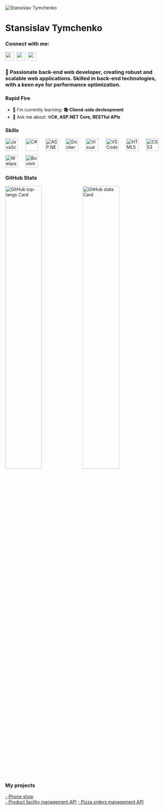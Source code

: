 ![Stansislav Tymchenko](https://user-images.githubusercontent.com/10498744/210012254-234538ff-d198-48aa-8964-37e6fd45d227.gif)

<div id="toc">
  <ul align="left" style="list-style: none">
    <summary>
      <h1>
        Stansislav Tymchenko
      </h1>
    </summary>
  </ul>
</div>

<h3>Connect with me:</h3>
<p><a href="https://github.com/sushilmagare10" target="_blank"><img src="https://img.shields.io/badge/GitHub-100000?logo=github&logoColor=white" height="28" style="margin-right: 4px"></a> <a href="https://www.linkedin.com/in/Stanislav Tymchenko" target="_blank"><img src="https://img.shields.io/badge/LinkedIn-0077B5?style=for-the-badge&logo=linkedin&logoColor=white" height="28" style="margin-right: 4px"></a> <a href="tim4chenko.stas@gmail.com" target="_blank"><img src="https://img.shields.io/badge/Gmail-D14836?style=for-the-badge&logo=gmail&logoColor=white" height="28" style="margin-right: 4px"></a></p>

 <h3>🚀 Passionate back-end web developer, creating robust and scalable web applications. Skilled in back-end technologies, with a keen eye for performance optimization.</h3>

<h3>Rapid Fire</h3>

- 🌱 I'm currently learning: **📚 Cliend-side devleopment**
- 💬 Ask me about: **💡C#, ASP.NET Core,  RESTful APIs**

 <h3>Skills</h3>

<div style="display: flex; flex-wrap: wrap; gap: 12px; justify-content: left;"><img src="https://img.shields.io/badge/JavaScript-F7DF1C?logo=javascript&logoColor=white" height="40" alt="JavaScript" style="margin-right: 12px"> <img src="https://cdn.jsdelivr.net/gh/devicons/devicon/icons/csharp/csharp-original.svg" height="40" alt="C#" style="margin-right: 12px"> <img src="https://cdn.jsdelivr.net/gh/devicons/devicon@latest/icons/dot-net/dot-net-original-wordmark.svg" height="40" alt="ASP.NET" style="margin-right: 12px"> <img src="https://cdn.jsdelivr.net/gh/devicons/devicon/icons/docker/docker-original.svg" height="40" alt="Docker" style="margin-right: 12px"> <img src="https://cdn.jsdelivr.net/gh/devicons/devicon@latest/icons/visualstudio/visualstudio-original.svg" height="40" alt="Visual Studio" style="margin-right: 12px"> <img src="https://cdn.jsdelivr.net/gh/devicons/devicon@latest/icons/vscode/vscode-original.svg" height="40" alt="VSCode" style="margin-right: 12px"> <img src="https://cdn.jsdelivr.net/gh/devicons/devicon/icons/html5/html5-original.svg" height="40" alt="HTML5" style="margin-right: 12px"> <img src="https://cdn.jsdelivr.net/gh/devicons/devicon/icons/css3/css3-original.svg" height="40" alt="CSS3" style="margin-right: 12px"> <img src="https://cdn.jsdelivr.net/gh/devicons/devicon/icons/webpack/webpack-plain.svg" height="40" alt="Webpack" style="margin-right: 12px"> <img src="https://cdn.jsdelivr.net/gh/devicons/devicon/icons/bootstrap/bootstrap-original.svg" height="40" alt="Bootstrap" style="margin-right: 12px"></div>

 <h3>GitHub Stats</h3>

<p>
  <img width="48%" src="https://github-readme-stats.vercel.app/api/top-langs?username=bebrochka1&theme=gotham&hide_title=false&layout=donut&langs_count=8&hide_progress=false&card_width=400&disable_animations=false&hide_border=true" alt="GitHub top-langs Card" />
  <img width="48%" src="https://github-readme-stats.vercel.app/api?username=bebrochka1&theme=default&cache_seconds=1800&border_radius=4&hide_title=false&hide_rank=false&show_icons=true&include_all_commits=true&line_height=25" alt="GitHub stats Card" />
</p>

<h3>My projects</h3>
<a href="https://github.com/EmberEl/worldoftanks"> - Phone shop</a><br/>
<a href="https://github.com/bebrochka1/TestTask"> - Product facility management API</a>
<a href="https://github.com/bebrochka1/PizzaMeow"> - Pizza orders management API</a>
